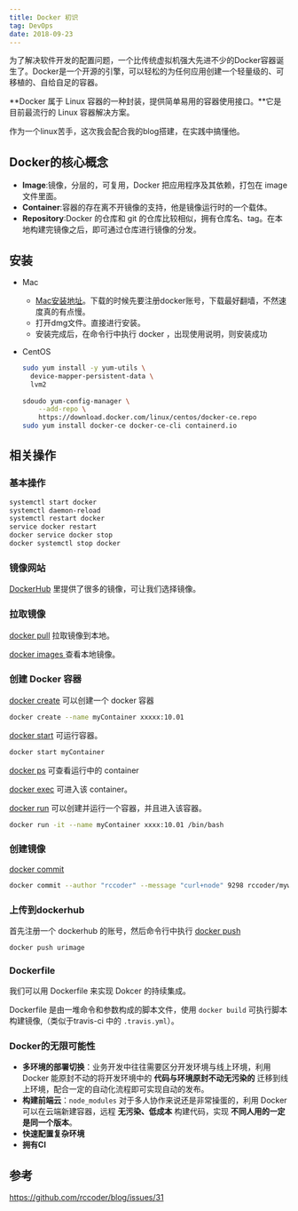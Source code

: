 ```yaml
---
title: Docker 初识
tag: DevOps
date: 2018-09-23
---
```


为了解决软件开发的配置问题，一个比传统虚拟机强大先进不少的Docker容器诞生了。Docker是一个开源的引擎，可以轻松的为任何应用创建一个轻量级的、可移植的、自给自足的容器。

**Docker 属于 Linux 容器的一种封装，提供简单易用的容器使用接口。**它是目前最流行的 Linux 容器解决方案。

作为一个linux苦手，这次我会配合我的blog搭建，在实践中搞懂他。

## Docker的核心概念

- **Image**:镜像，分层的，可复用，Docker 把应用程序及其依赖，打包在 image 文件里面。
- **Container**:容器的存在离不开镜像的支持，他是镜像运行时的一个载体。
- **Repository**:Docker 的仓库和 git 的仓库比较相似，拥有仓库名、tag。在本地构建完镜像之后，即可通过仓库进行镜像的分发。

## 安装

- Mac

  - [Mac安装地址](https://docs.docker.com/docker-for-mac/install/)。下载的时候先要注册docker账号，下载最好翻墙，不然速度真的有点慢。
  - 打开dmg文件。直接进行安装。
  - 安装完成后，在命令行中执行 docker ，出现使用说明，则安装成功

- CentOS

  ```sh
  sudo yum install -y yum-utils \
    device-mapper-persistent-data \
    lvm2
    
  sdoudo yum-config-manager \
      --add-repo \
      https://download.docker.com/linux/centos/docker-ce.repo
  sudo yum install docker-ce docker-ce-cli containerd.io
  ```


## 相关操作

### 基本操作

```sh
systemctl start docker
systemctl daemon-reload
systemctl restart docker
service docker restart
docker service docker stop
docker systemctl stop docker
```

### 镜像网站

[DockerHub](https://hub.docker.com/) 里提供了很多的镜像，可让我们选择镜像。

### 拉取镜像

[docker pull](https://docs.docker.com/engine/reference/commandline/pull/) 拉取镜像到本地。

[docker images ](https://docs.docker.com/engine/reference/commandline/images/) 查看本地镜像。

### 创建 Docker 容器

[docker create](https://docs.docker.com/engine/reference/commandline/create/#options) 可以创建一个 docker 容器

```sh
docker create --name myContainer xxxxx:10.01
```

[docker start](https://docs.docker.com/engine/reference/commandline/start/) 可运行容器。

```sh
docker start myContainer
```

[docker ps](https://docs.docker.com/engine/reference/commandline/ps/#usage) 可查看运行中的 container

[docker exec](https://docs.docker.com/engine/reference/commandline/exec/) 可进入该 container。

[docker run](https://docs.docker.com/engine/reference/commandline/run/) 可以创建并运行一个容器，并且进入该容器。

```sh
docker run -it --name myContainer xxxx:10.01 /bin/bash
```

### 创建镜像

[docker commit](https://docs.docker.com/engine/reference/commandline/commit/) 

```sh
docker commit --author "rccoder" --message "curl+node" 9298 rccoder/myworkspace:v1
```

### 上传到dockerhub

首先注册一个 dockerhub 的账号，然后命令行中执行 [docker push](https://docs.docker.com/engine/reference/commandline/push/)

```sh
docker push urimage
```

### Dockerfile

我们可以用 Dockerfile 来实现 Dokcer 的持续集成。

Dockerfile 是由一堆命令和参数构成的脚本文件，使用 `docker build` 可执行脚本构建镜像,（类似于travis-ci 中的 `.travis.yml`）。

###  Docker的无限可能性

- **多环境的部署切换**：业务开发中往往需要区分开发环境与线上环境，利用 Docker 能原封不动的将开发环境中的 **代码与环境原封不动无污染的** 迁移到线上环境，配合一定的自动化流程即可实现自动的发布。
- **构建前端云**：`node_modules` 对于多人协作来说还是非常操蛋的，利用 Docker 可以在云端新建容器，远程 **无污染、低成本** 构建代码，实现 **不同人用的一定是同一个版本**。
- **快速配置复杂环境**
- **拥有CI**

## 参考

<https://github.com/rccoder/blog/issues/31>
